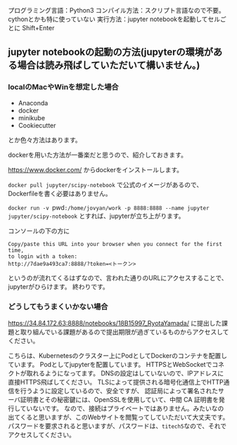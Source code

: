 プログラミング言語：Python3
コンパイル方法：スクリプト言語なので不要。 cythonとかも特に使っていない
実行方法：jupyter notebookを起動してセルごとに Shift+Enter

## jupyter notebookの起動の方法(jupyterの環境がある場合は読み飛ばしていただいて構いません。)
### localのMacやWinを想定した場合

- Anaconda
- docker
- minikube
- Cookiecutter

とか色々方法はあります。

dockerを用いた方法が一番楽だと思うので、紹介しておきます。

https://www.docker.com/
からdockerをインストールします。

`docker pull jupyter/scipy-notebook`
で公式のイメージがあるので、Dockerfileを書く必要はありません。

`docker run -v `pwd`:/home/jovyan/work -p 8888:8888 --name jupyter jupyter/scipy-notebook`
とすれば、jupyterが立ち上がります。

コンソールの下の方に
```
Copy/paste this URL into your browser when you connect for the first time,
to login with a token:
http://7dae9a493ca7:8888/?token=<トークン>
```

というのが流れてくるはずなので、言われた通りのURLにアクセスすることで、jupyterがひらけます。
終わりです。


### どうしてもうまくいかない場合
https://34.84.172.63:8888/notebooks/18B15997_RyotaYamada/
に提出した課題と取り組んでいる課題があるので提出期限が過ぎているものからアクセスしてください。

こちらは、Kubernetesのクラスター上にPodとしてDockerのコンテナを配置しています。
Podとしてjupyterを配置しています。
HTTPSとWebSocketでコネクトが取れるようになってます。
DNSの設定はしていないので、IPアドレスに直接HTTPS飛ばしてください。
TLSによって提供される暗号化通信上でHTTP通信を行うように設定しているので、安全ですが、
認証局によって署名されたサーバ証明書とその秘密鍵には、OpenSSLを使用していて、中間 CA 証明書を発行していないです。
なので、接続はプライベートではありません。みたいなの出てくると思いますが、このWebサイトを閲覧ってしていただいて大丈夫です。
パスワードを要求されると思いますが、パスワードは、`titech5`なので、それでアクセスしてください。

